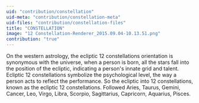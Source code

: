 ```yaml
---
uid: "contribution/constellation"
uid-meta: "contribution/constellation-meta"
uid-files: "contribution/constellation-files"
title: "CONSTELLATION"
image: "12 Constellation-Renderer_2015.09.04-10.13.51.png"
contribution: "true"
---
```


On the western astrology, the ecliptic 12 constellations orientation is synonymous with the universe, when a person is born, all the stars fall into the position of the ecliptic, indicating a person's innate grid and talent. Ecliptic 12 constellations symbolize the psychological level, the way a person acts to reflect the performance. So the ecliptic into 12 constellations, known as the ecliptic 12 constellations. Followed Aries, Taurus, Gemini, Cancer, Leo, Virgo, Libra, Scorpio, Sagittarius, Capricorn, Aquarius, Pisces.